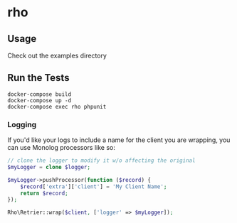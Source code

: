 # rho

## Usage
Check out the examples directory

## Run the Tests
```
docker-compose build
docker-compose up -d
docker-compose exec rho phpunit
```

### Logging

If you'd like your logs to include a name for the client you are wrapping, you can use Monolog processors like so:

```php
// clone the logger to modify it w/o affecting the original
$myLogger = clone $logger;

$myLogger->pushProcessor(function ($record) {
    $record['extra']['client'] = 'My Client Name';
    return $record;
});

Rho\Retrier::wrap($client, ['logger' => $myLogger]);
```

